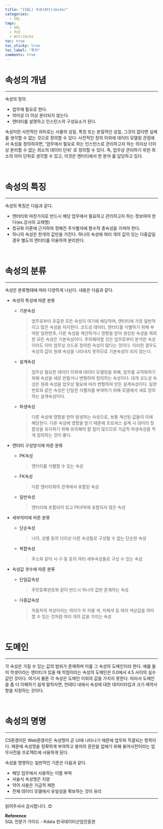 ```yaml
---
title: "[SQL] 속성(Attribute)"
categories:
  - SQL
tags:
  - SQL
  - 속성
  - Attribute
toc: true
toc_sticky: true
toc_label: "목차"
comments: true
---
```


# 속성의 개념
---
속성의 정의
- 업무에 필요로 한다.
- 의미상 더 이상 분리되지 않는다.
- 엔터티를 설명하고 인스턴스의 구성요소가 된다.

속성이란 사전적인 의미로는 사물의 성질, 특징 또는 본질적인 성질, 그것이 없다면 실체를 생각할 수 없는 것으로 정의할 수 있다. 사전적인 정의 이외에 데이터 모델링 관점에서 속성을 정의하자면, '업무에서 필요로 하는 인스턴스로 관리하고자 하는 의미상 더이상 분리할 수 없는 최소의 데이터 단위' 로 정의할 수 있다. 즉, 업무상 관리하기 위한 최소의 의미 단위로 생각할 수 있고, 이것은 엔터티에서 한 분야 를 담당하고 있다.

<br>

# 속성의 특징
---
속성의 특징은 다음과 같다.
- 엔터티와 마찬가지로 반드시 해당 업무에서 필요하고 관리하고자 하는 정보여야 한다(ex.강사의 교재명)
- 정규화 이론에 근거하여 정해진 주식별자에 함수적 종속성을 가져야 한다.
- 하나의 속성은 한개의 값만을 가진다. 하나의 속성에 여러 개의 값이 있는 다중값일 경우 별도의 엔터티를 이용하여 분리한다.

<br>

# 속성의 분류
---
속성은 분류형태에 따라 다양하게 나뉜다. 내용은 다음과 같다.
- 속성의 특성에 따른 분류

  - 기본속성
    >업무로부터 추출한 모든 속성이 여기에 해당하며, 엔터티에 가장 일반적이고 많은 속성을 차지한다. 코드성 데이터, 엔터티를 식별하기 위해 부여된 일련번호, 다른 속성을 계산하거나 영향을 받아 생성된 속성을 제외한 모든 속성은 기본속성이다. 주의해야할 것은 업무로부터 분석한 속성이라도 이미 업무상 코드로 정의한 속성이 많다는 것이다. 이러한 경우도 속성의 값이 원래 속성을 나타내지 못하므로 기본속성이 되지 않는다.
  - 설계속성
    >업무상 필요한 데이터 이외에 데이터 모델링을 위해, 업무를 규칙화하기 위해 속성을 새로 만들거나 변형하여 정의하는 속성이다. 대개 코드성 속성은 원래 속성을 업무상 필요에 따라 변형하여 만든 설계속성이다. 일련번호와 같은 속성은 단일한 식별자를 부여하기 위해 모델에서 새로 정의하는 설계속성이다.
  - 파생속성
    >다른 속성에 영향을 받아 발생하는 속성으로, 보통 계산된 값들이 이에 해당한다. 다른 속성에 영향을 받기 때문에 프로세스 설계 시 데이터 정합성을 유지하기 위해 유의해야 할 점이 많으므로 가급적 파생속성을 적게 정의하는 것이 좋다.
- 엔터티 구성방식에 따른 분류

  - PK속성
    >엔터티를 식별할 수 있는 속성
  - FK속성
    >다른 엔터티와의 관계에서 포함된 속성
  - 일반속성
    >엔터티에 포함되어 있고 PK/FK에 포함되지 않은 속성
- 세부의미에 따른 분류

  - 단순속성
    >나이, 성별 등의 더이상 다른 속성들로 구성될 수 없는 단순한 속성
  - 복합속성
    >주소와 같이 시·구·동 등의 여러 세부속성들로 구성 수 있는 속성
- 속성값 갯수에 따른 분류

  - 단일값속성
    >주민등록번호와 같이 반드시 하나의 값만 존재하는 속성
  - 다중값속성
    >자동차의 색상이라는 의미가 차 지붕 색, 차체색 등 여러 색상값을 의미할 수 있는 것처럼 여러 개의 값을 가지는 속성

<br>

# 도메인
---
각 속성은 가질 수 있는 값의 범위가 존재하며 이를 그 속성의 도메인이라 한다. 예를 들어 학생이라는 엔터티가 있을 때 학점이라는 속성의 도메인은 0.0에서 4.5 사이의 실수 값인 것이다. 여기서 물론 각 속성은 도메인 이외의 값을 가지지 못한다. 따라서 도메인을 좀 더 이해하기 쉽게 말하자면, 언테티 내에서 속성에 대한 데이터타입과 크기·제약사항을 지정하는 것이다.

<br>

# 속성의 명명
---
CS환경이든 Web환경이든 속성명이 곧 UI에 나타나기 때문에 업무와 직결되는 항목이다. 때문에 속성명을 정확하게 부여하고 용어의 혼란을 없애기 위해 용어사전이라는 업무사전을 프로젝트에 사용하게 된다.  

속성을 명명하는 일반적인 기준은 다음과 같다.
- 해당 업무에서 사용하는 이름 부여
- 서술식 속성명은 지양
- 약어 사용은 가급적 제한
- 전체 데이터 모델에서 유일성을 확보하는 것이 유리

---

읽어주셔서 감사합니다. 😊

__Reference__  
SQL 전문가 가이드 - Kdata 한국데이터산업진흥원 
